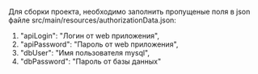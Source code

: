 Для сборки проекта, необходимо заполнить пропущеные поля в json файле src/main/resources/authorizationData.json:
1. "apiLogin": "Логин от web приложения",
2. "apiPassword": "Пароль от web приложения",
3. "dbUser": "Имя пользователя mysql",
4. "dbPassword": "Пароль от базы данных"